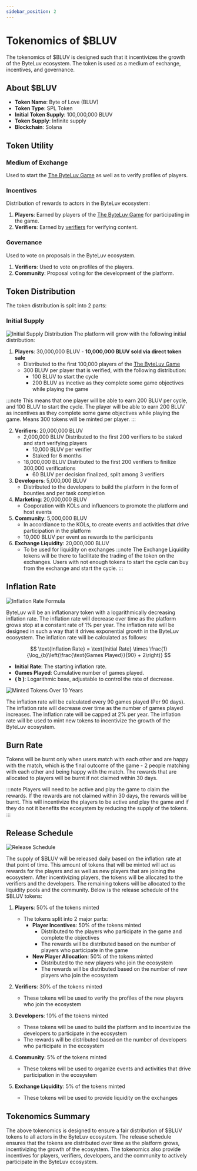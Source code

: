 ```yaml
---
sidebar_position: 2
---
```


# Tokenomics of $BLUV
The tokenomics of $BLUV is designed such that it incentivizes the growth of the ByteLuv ecosystem. The token is used as a medium of exchange, incentives, and governance.

## About $BLUV
- **Token Name**: Byte of Love (BLUV)
- **Token Type**: SPL Token
- **Initial Token Supply**: 100,000,000 BLUV
- **Token Supply**: Infinite supply
- **Blockchain**: Solana

## Token Utility

### Medium of Exchange
Used to start the [The ByteLuv Game](../byteLuv-tutorial/byteluv-game.md#the-byteluv-game) as well as to verify profiles of players.

### Incentives
Distribution of rewards to actors in the ByteLuv ecosystem:
1. **Players**: Earned by players of the [The ByteLuv Game](../byteLuv-tutorial/byteluv-game.md#the-byteluv-game) for participating in the game.
2. **Verifiers**: Earned by [verifiers](../earn-bluv/profile-verifiers.md#profile-verifiers) for verifying content.

### Governance
Used to vote on proposals in the ByteLuv ecosystem.
1. **Verifiers**: Used to vote on profiles of the players.
2. **Community**: Proposal voting for the development of the platform.

## Token Distribution
The token distribution is split into 2 parts:

### Initial Supply
![Initial Supply Distribution](./charts/static/initial-token-distribution.png)
The platform will grow with the following initial distribution:
1. **Players**: 30,000,000 BLUV - **10,000,000 BLUV sold via direct token sale**
    - Distributed to the first 100,000 players of the [The ByteLuv Game](../byteLuv-tutorial/byteluv-game.md#the-byteluv-game)
    - 300 BLUV per player that is verified, with the following distribution:
        - 100 BLUV to start the cycle
        - 200 BLUV as incetive as they complete some game objectives while playing the game

:::note
This means that one player will be able to earn 200 BLUV per cycle, and 100 BLUV to start the cycle. The player will be able to earn 200 BLUV as incentives as they complete some game objectives while playing the game. Means 300 tokens will be minted per player.
:::

2. **Verifiers**: 20,000,000 BLUV
    - 2,000,000 BLUV Distributed to the first 200 verifiers to be staked and start verifying players
        - 10,000 BLUV per verifier
        - Staked for 6 months
    - 18,000,000 BLUV Distributed to the first 200 verifiers to finilize 300,000 verifications
        - 60 BLUV per decision finalized, split among 3 verifiers
3. **Developers**: 5,000,000 BLUV
    - Distributed to the developers to build the platform in the form of bounties and per task completion
4. **Marketing**: 20,000,000 BLUV
    - Cooporation with KOLs and influencers to promote the platform and host events
5. **Community**: 5,000,000 BLUV
    - In accordiance to the KOLs, to create events and activities that drive participation in the platform
    - 10,000 BLUV per event as rewards to the participants
6. **Exchange Liquidity**: 20,000,000 BLUV
    - To be used for liquidity on exchanges
:::note
The Exchange Liquidity tokens will be there to facilitate the trading of the token on the exchanges. Users with not enough tokens to start the cycle can buy from the exchange and start the cycle.
:::

## Inflation Rate
![Inflation Rate Formula](./charts/static/inflation_rate_plot.png)

ByteLuv will be an inflationary token with a logarithmically decreasing inflation rate. The inflation rate will decrease over time as the platform grows stop at a constant rate of 1% per year. The inflation rate will be designed in such a way that it drives exponential growth in the ByteLuv ecosystem. The inflation rate will be calculated as follows:

$$
\text{Inflation Rate} = \text{Initial Rate} \times \frac{1}{\log_{b}\left(\frac{\text{Games Played}}{90} + 2\right)}
$$

- **Initial Rate**: The starting inflation rate.
- **Games Played**: Cumulative number of games played.
- **\( b \)**: Logarithmic base, adjustable to control the rate of decrease.

![Minted Tokens Over 10 Years](./charts/static/10_year_minted_plot.png)

The inflation rate will be calculated every 90 games played (Per 90 days). The inflation rate will decrease over time as the number of games played increases. The inflation rate will be capped at 2% per year.  The inflation rate will be used to mint new tokens to incentivize the growth of the ByteLuv ecosystem.

## Burn Rate

Tokens will be burnt only when users match with each other and are happy with the match, which is the final outcome of the game - 2 people matching with each other and being happy with the match. The rewards that are allocated to players will be burnt if not claimed within 30 days.

:::note
Players will need to be active and play the game to claim the rewards. If the rewards are not claimed within 30 days, the rewards will be burnt. This will incentivize the players to be active and play the game and if they do not it benefits the ecosystem by reducing the supply of the tokens.
:::

## Release Schedule
![Release Schedule](./charts/static/10_year_supply_plot.png)

The supply of \$BLUV will be released daily based on the inflation rate at that point of time. This amount of tokens that will be minted will act as rewards for the players and as well as new players that are joining the ecosystem. After incentivizing players, the tokens will be allocated to the verifiers and the developers. The remaining tokens will be allocated to the liquidity pools and the community. Below is the release schedule of the \$BLUV tokens:

1. **Players**: 50% of the tokens minted
    - The tokens split into 2 major parts:
        - **Player Incentives**: 50% of the tokens minted
            - Distributed to the players who participate in the game and complete the objectives
            - The rewards will be distributed based on the number of players who participate in the game
        - **New Player Allocation**: 50% of the tokens minted
            - Distributed to the new players who join the ecosystem
            - The rewards will be distributed based on the number of new players who join the ecosystem

2. **Verifiers**: 30% of the tokens minted
    - These tokens will be used to verify the profiles of the new players who join the ecosystem

3. **Developers**: 10% of the tokens minted
    - These tokens will be used to build the platform and to incentivize the developers to participate in the ecosystem
    - The rewards will be distributed based on the number of developers who participate in the ecosystem

4. **Community**: 5% of the tokens minted
    - These tokens will be used to organize events and activities that drive participation in the ecosystem

5. **Exchange Liquidity**: 5% of the tokens minted
    - These tokens will be used to provide liquidity on the exchanges

## Tokenomics Summary
The above tokenomics is designed to ensure a fair distribution of $BLUV tokens to all actors in the ByteLuv ecosystem. The release schedule ensures that the tokens are distributed over time as the platform grows, incentivizing the growth of the ecosystem. The tokenomics also provide incentives for players, verifiers, developers, and the community to actively participate in the ByteLuv ecosystem.

